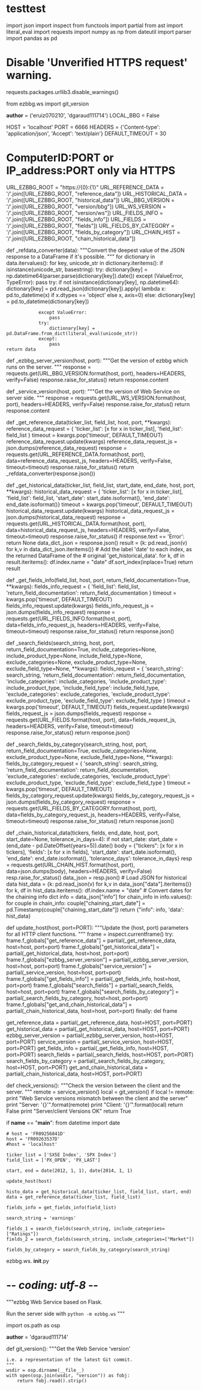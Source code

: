 # testtest




import json
import inspect
from functools import partial
from ast import literal_eval
import requests
import numpy as np
from dateutil import parser
import pandas as pd
# Disable 'Unverified HTTPS request' warning.
requests.packages.urllib3.disable_warnings()

from ezbbg.ws import git_version


__author__ = ('eruiz070210', 'dgaraud111714')
LOCAL_BBG = False

HOST = 'localhost'
PORT = 6666
HEADERS = {'Content-type': 'application/json', 'Accept': 'text/plain'}
DEFAULT_TIMEOUT = 30
# ComputerID:PORT or IP_address:PORT only via HTTPS
URL_EZBBG_ROOT = "https://{0}:{1}"
URL_REFERENCE_DATA = '/'.join([URL_EZBBG_ROOT, "reference_data"])
URL_HISTORICAL_DATA = '/'.join([URL_EZBBG_ROOT, "historical_data"])
URL_BBG_VERSION = '/'.join([URL_EZBBG_ROOT, "version/bbg"])
URL_WS_VERSION = '/'.join([URL_EZBBG_ROOT, "version/ws"])
URL_FIELDS_INFO = '/'.join([URL_EZBBG_ROOT, "fields_info"])
URL_FIELDS = '/'.join([URL_EZBBG_ROOT, "fields"])
URL_FIELDS_BY_CATEGORY = '/'.join([URL_EZBBG_ROOT, "fields_by_category"])
URL_CHAIN_HIST = '/'.join([URL_EZBBG_ROOT, "chain_historical_data"])


def _refdata_converter(data):
    """Convert the deepest value of the JSON response to a DataFrame if it's
    possible.
    """
    for dictionary in data.itervalues():
        for key, unicode_str in dictionary.iteritems():
            if isinstance(unicode_str, basestring):
                try:
                    dictionary[key] = np.datetime64(parser.parse(dictionary[key]).date())
                except (ValueError, TypeError):
                    pass
                try:
                    if not isinstance(dictionary[key], np.datetime64):                    
                        dictionary[key] = pd.read_json(dictionary[key]).apply(
                            lambda x: pd.to_datetime(x) if x.dtypes == 'object' else x, axis=0)
                    else:
                        dictionary[key] = pd.to_datetime(dictionary[key])

                except ValueError:
                    pass
                try:
                    dictionary[key] = pd.DataFrame.from_dict(literal_eval(unicode_str))
                except:
                    pass
    return data


def _ezbbg_server_version(host, port):
    """Get the version of ezbbg which runs on the server.
    """
    response = requests.get(URL_BBG_VERSION.format(host, port),
                            headers=HEADERS,
                            verify=False)
    response.raise_for_status()
    return response.content

def _service_version(host, port):
    """Get the version of Web Service on server side.
    """
    response = requests.get(URL_WS_VERSION.format(host, port),
                            headers=HEADERS,
                            verify=False)
    response.raise_for_status()
    return response.content


def _get_reference_data(ticker_list, field_list, host, port, **kwargs):
    reference_data_request = {
        'ticker_list': [x for x in ticker_list],
        'field_list': field_list
    }
    timeout = kwargs.pop('timeout', DEFAULT_TIMEOUT)
    reference_data_request.update(kwargs)
    reference_data_request_js = json.dumps(reference_data_request)
    response = requests.get(URL_REFERENCE_DATA.format(host, port),
                            data=reference_data_request_js,
                            headers=HEADERS,
                            verify=False,
                            timeout=timeout)
    response.raise_for_status()
    return _refdata_converter(response.json())


def _get_historical_data(ticker_list, field_list, start_date, end_date,
                        host, port, **kwargs):
    historical_data_request = {
        'ticker_list': [x for x in ticker_list],
        'field_list': field_list,
        'start_date': start_date.isoformat(),
        'end_date': end_date.isoformat()}
    timeout = kwargs.pop('timeout', DEFAULT_TIMEOUT)
    historical_data_request.update(kwargs)
    historical_data_request_js = json.dumps(historical_data_request)
    response = requests.get(URL_HISTORICAL_DATA.format(host, port),
                            data=historical_data_request_js,
                            headers=HEADERS,
                            verify=False,
                            timeout=timeout)
    response.raise_for_status()
    if response.text == 'Error':
        return None
    data_dict_json = response.json()
    result = {k: pd.read_json(v) for k,v in data_dict_json.iteritems()}
    # Add the label 'date' to each index, as the returned DataFrame of the
    # original 'get_historical_data'.
    for k, df in result.iteritems():
        df.index.name = "date"
        df.sort_index(inplace=True)
    return result


def _get_fields_info(field_list, host, port, return_field_documentation=True, **kwargs):
    fields_info_request = {
        'field_list': field_list,
        'return_field_documentation': return_field_documentation
    }
    timeout = kwargs.pop('timeout', DEFAULT_TIMEOUT)
    fields_info_request.update(kwargs)
    fields_info_request_js = json.dumps(fields_info_request)
    response = requests.get(URL_FIELDS_INFO.format(host, port),
                            data=fields_info_request_js,
                            headers=HEADERS,
                            verify=False,
                            timeout=timeout)
    response.raise_for_status()
    return response.json()


def _search_fields(search_string,
                   host,
                   port,
                   return_field_documentation=True,
                   include_categories=None,
                   include_product_type=None,
                   include_field_type=None,
                   exclude_categories=None,
                   exclude_product_type=None,
                   exclude_field_type=None,
                   **kwargs):
    fields_request = {
        'search_string': search_string,
        'return_field_documentation': return_field_documentation,
        'include_categories': include_categories,
        'include_product_type': include_product_type,
        'include_field_type': include_field_type,
        'exclude_categories': exclude_categories,
        'exclude_product_type': exclude_product_type,
        'exclude_field_type': exclude_field_type
    }
    timeout = kwargs.pop('timeout', DEFAULT_TIMEOUT)
    fields_request.update(kwargs)
    fields_request_js = json.dumps(fields_request)
    response = requests.get(URL_FIELDS.format(host, port),
                            data=fields_request_js,
                            headers=HEADERS,
                            verify=False,
                            timeout=timeout)
    response.raise_for_status()
    return response.json()


def _search_fields_by_category(search_string,
                               host,
                               port,
                               return_field_documentation=True,
                               exclude_categories=None,
                               exclude_product_type=None,
                               exclude_field_type=None,
                               **kwargs):
    fields_by_category_request = {
        'search_string': search_string,
        'return_field_documentation': return_field_documentation,
        'exclude_categories': exclude_categories,
        'exclude_product_type': exclude_product_type,
        'exclude_field_type': exclude_field_type
    }
    timeout = kwargs.pop('timeout', DEFAULT_TIMEOUT)
    fields_by_category_request.update(kwargs)
    fields_by_category_request_js = json.dumps(fields_by_category_request)
    response = requests.get(URL_FIELDS_BY_CATEGORY.format(host, port),
                            data=fields_by_category_request_js,
                            headers=HEADERS,
                            verify=False,
                            timeout=timeout)
    response.raise_for_status()
    return response.json()


def _chain_historical_data(tickers, fields, end_date, host, port,
                           start_date=None, tolerance_in_days=4):
    if not start_date:
        start_date = (end_date - pd.DateOffset(years=5)).date()
    body = {"tickers": [x for x in tickers],
            'fields': [x for x in fields],
            'start_date': start_date.isoformat(),
            'end_date': end_date.isoformat(),
            'tolerance_days': tolerance_in_days}
    resp = requests.get(URL_CHAIN_HIST.format(host, port),
                        data=json.dumps(body), headers=HEADERS, verify=False)
    resp.raise_for_status()
    data_json = resp.json()
    # Load JSON for historical data
    hist_data = {k: pd.read_json(v) for k,v in data_json["data"].iteritems()}
    for k, df in hist_data.iteritems():
        df.index.name = "date"
    # Convert dates for the chaining info dict
    info = data_json["info"]
    for chain_info in info.values():
        for couple in chain_info:
            couple["chaining_start_date"] = pd.Timestamp(couple["chaining_start_date"])
    return {"info": info,
            'data': hist_data}


def update_host(host, port=PORT):
    """Update the (host, port) parameters for all HTTP client functions.
    """
    frame = inspect.currentframe()
    try:
        frame.f_globals["get_reference_data"] = partial(_get_reference_data,
                                                        host=host, port=port)
        frame.f_globals["get_historical_data"] = partial(_get_historical_data,
                                                         host=host, port=port)
        frame.f_globals["ezbbg_server_version"] = partial(_ezbbg_server_version,
                                                          host=host, port=port)
        frame.f_globals["service_version"] = partial(_service_version,
                                                     host=host, port=port)
        frame.f_globals["get_fields_info"] = partial(_get_fields_info,
                                                     host=host, port=port)
        frame.f_globals["search_fields"] = partial(_search_fields,
                                                   host=host, port=port)
        frame.f_globals["search_fields_by_category"] = partial(_search_fields_by_category,
                                                               host=host, port=port)
        frame.f_globals["get_and_chain_historical_data"] = partial(_chain_historical_data,
                                                                   host=host, port=port)
    finally:
        del frame


get_reference_data = partial(_get_reference_data, host=HOST, port=PORT)
get_historical_data = partial(_get_historical_data, host=HOST, port=PORT)
ezbbg_server_version = partial(_ezbbg_server_version, host=HOST, port=PORT)
service_version = partial(_service_version, host=HOST, port=PORT)
get_fields_info = partial(_get_fields_info, host=HOST, port=PORT)
search_fields = partial(_search_fields, host=HOST, port=PORT)
search_fields_by_category = partial(_search_fields_by_category, host=HOST, port=PORT)
get_and_chain_historical_data = partial(_chain_historical_data, host=HOST, port=PORT)


def check_versions():
    """Check the version between the client and the server.
    """
    remote = service_version()
    local = git_version()
    if local != remote:
        print "Web Service versions mismatch between the client and the server"
        print "Server: '{}'".format(remote)
        print "Client: '{}'".format(local)
        return False
    print "Server/client Versions OK"
    return True


if __name__ == "__main__":
    from datetime import date

    # host = 'FR09256841D'
    host = 'FR09263537D'
    #host = 'localhost'

    ticker_list = ['SX5E Index', 'SPX Index']
    field_list = ['PX_OPEN', 'PX_LAST']

    start, end = date(2012, 1, 1), date(2014, 1, 1)

    update_host(host)

    histo_data = get_historical_data(ticker_list, field_list, start, end)
    data = get_reference_data(ticker_list, field_list)

    fields_info = get_fields_info(field_list)

    search_string = 'earnings'

    fields_1 = search_fields(search_string, include_categories=["Ratings"])
    fields_2 = search_fields(search_string, include_categories=["Market"])

    fields_by_category = search_fields_by_category(search_string)



















ezbbg.ws. __init__.py
# -*- coding: utf-8 -*-

"""ezbbg Web Service based on Flask.

Run the server side with `python -m ezbbg.ws`
"""

import os.path as osp


__author__ = 'dgaraud111714'


def git_version():
    """Get the Web Service 'version'

    i.e. a representation of the latest Git commit.
    """
    wsdir = osp.dirname(__file__)
    with open(osp.join(wsdir, "version")) as fobj:
        return fobj.read().strip()
